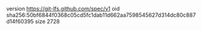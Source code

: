 version https://git-lfs.github.com/spec/v1
oid sha256:50bf6844f0368c05cd5fc1dab11d662aa7598545627d314dc80c887d14f60395
size 2728

